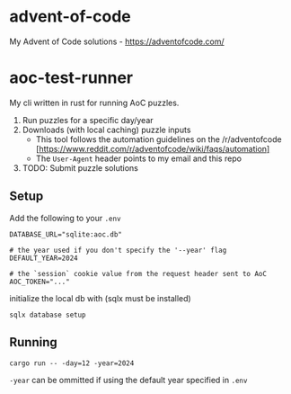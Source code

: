 # advent-of-code
My Advent of Code solutions - https://adventofcode.com/

# aoc-test-runner
My cli written in rust for running AoC puzzles.

1. Run puzzles for a specific day/year
2. Downloads (with local caching) puzzle inputs
    - This tool follows the automation guidelines on the /r/adventofcode [https://www.reddit.com/r/adventofcode/wiki/faqs/automation]
    - The `User-Agent` header points to my email and this repo
3. TODO: Submit puzzle solutions

## Setup
Add the following to your `.env`
```
DATABASE_URL="sqlite:aoc.db"

# the year used if you don't specify the '--year' flag
DEFAULT_YEAR=2024

# the `session` cookie value from the request header sent to AoC
AOC_TOKEN="..."
```

initialize the local db with (sqlx must be installed)
```
sqlx database setup
```

## Running
```
cargo run -- -day=12 -year=2024
```

`-year` can be ommitted if using the default year specified in `.env`
